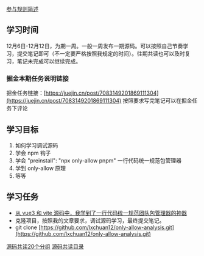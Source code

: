 [参与规则简述](https://www.yuque.com/ruochuan12/notice/gm51y6?view=doc_embed)
## 学习时间
12月6日-12月12日，为期一周。一般一周发布一期源码。可以按照自己节奏学习，提交笔记即可（不一定要严格按照我规定的时间）。往期共读也可以及时复习，笔记未完成可以继续完成。

### 掘金本期任务说明链接

掘金任务链接：[https://juejin.cn/post/7083149201869111304](https://juejin.cn/post/7083149201869111304)
按照要求写完笔记可以在掘金任务下评论
## 学习目标

1. 如何学习调试源码
2. 学会 npm 钩子
3. 学会 "preinstall": "npx only-allow pnpm" 一行代码统一规范包管理器
4. 学到 only-allow 原理
5. 等等
## 学习任务

- [从 vue3 和 vite 源码中，我学到了一行代码统一规范团队包管理器的神器](https://juejin.cn/post/7033560885050212389)
- 克隆项目，按照我的文章要求，调试源码学习，最终提交笔记。
- git clone [https://github.com/lxchuan12/only-allow-analysis.git](https://github.com/lxchuan12/only-allow-analysis.git)

[源码共读20个分组](https://www.yuque.com/go/doc/56866898?view=doc_embed)
[源码共读目录](https://www.yuque.com/go/doc/55657026?view=doc_embed)
